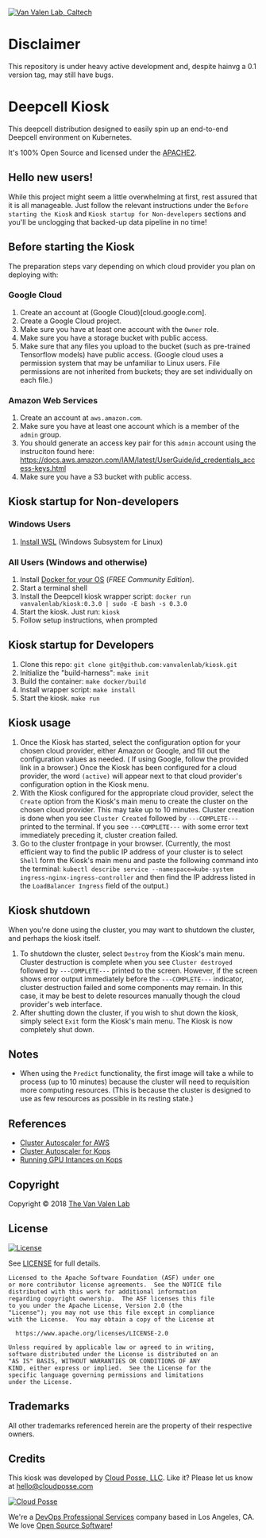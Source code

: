 [![Van Valen Lab, Caltech](https://upload.wikimedia.org/wikipedia/commons/7/75/Caltech_Logo.svg)](http://www.vanvalen.caltech.edu/)

# Disclaimer

This repository is under heavy active development and, despite hainvg a 0.1 version tag, may still have bugs.


# Deepcell Kiosk

This deepcell distribution designed to easily spin up an end-to-end Deepcell environment on Kubernetes.

It's 100% Open Source and licensed under the [APACHE2](LICENSE).

## Hello new users!

While this project might seem a little overwhelming at first, rest assured that it is all manageable. Just follow the relevant instructions under the `Before starting the Kiosk` and `Kiosk startup for Non-developers` sections and you'll be unclogging that backed-up data pipeline in no time!

## Before starting the Kiosk

The preparation steps vary depending on which cloud provider you plan on deploying with:

### Google Cloud

1. Create an account at (Google Cloud)[cloud.google.com].
2. Create a Google Cloud project.
3. Make sure you have at least one account with the `Owner` role.
4. Make sure you have a storage bucket with public access.
5. Make sure that any files you upload to the bucket (such as pre-trained Tensorflow models) have public access. (Google cloud uses a permission system that may be unfamiliar to Linux users. File permissions are not inherited from buckets; they are set individually on each file.)

### Amazon Web Services

1. Create an account at `aws.amazon.com`.
2. Make sure you have at least one account which is a member of the `admin` group.
3. You should generate an access key pair for this `admin` account using the instruciton found here: https://docs.aws.amazon.com/IAM/latest/UserGuide/id_credentials_access-keys.html
4. Make sure you have a S3 bucket with public access.

## Kiosk startup for Non-developers

### Windows Users

1. [Install WSL](https://docs.microsoft.com/en-us/windows/wsl/install-win10) (Windows Subsystem for Linux)

### All Users (Windows and otherwise)

1. Install [Docker for your OS](https://www.docker.com/community-edition) (*FREE Community Edition*). 
2. Start a terminal shell
3. Install the Deepcell kiosk wrapper script: `docker run vanvalenlab/kiosk:0.3.0 | sudo -E bash -s 0.3.0`
4. Start the kiosk. Just run: `kiosk`
5. Follow setup instructions, when prompted

## Kiosk startup for Developers

1. Clone this repo: `git clone git@github.com:vanvalenlab/kiosk.git`
2. Initialize the "build-harness": `make init`
3. Build the container: `make docker/build`
4. Install wrapper script: `make install`
5. Start the kiosk. `make run`

## Kiosk usage

1. Once the Kiosk has started, select the configuration option for your chosen cloud provider, either Amazon or Google, and fill out the configuration values as needed. ( If using Google, follow the provided link in a browser.) Once the Kiosk has been configured for a cloud provider, the word `(active)` will appear next to that cloud provider's configuration option in the Kiosk menu.
2. With the Kiosk configured for the appropriate cloud provider, select the `Create` option from the Kiosk's main menu to create the cluster on the chosen cloud provider. This may take up to 10 minutes. Cluster creation is done when you see `Cluster Created` followed by `---COMPLETE---` printed to the terminal. If you see `---COMPLETE---` with some error text immediately preceding it, cluster creation failed.
3. Go to the cluster frontpage in your browser. (Currently, the most efficient way to find the public IP address of your cluster is to select `Shell` form the Kiosk's main menu and paste the following command into the terminal: `kubectl describe service --namespace=kube-system ingress-nginx-ingress-controller` and then find the IP address listed in the `LoadBalancer Ingress` field of the output.)

## Kiosk shutdown

When you're done using the cluster, you may want to shutdown the cluster, and perhaps the kiosk itself.
1. To shutdown the cluster, select `Destroy` from the Kiosk's main menu. Cluster destruction is complete when you see `Cluster destroyed` followed by `---COMPLETE---` printed to the screen. However, if the screen shows error output immediately before the `---COMPLETE---` indicator, cluster destruction failed and some components may remain. In this case, it may be best to delete resources manually though the cloud provider's web interface.
2. After shutting down the cluster, if you wish to shut down the kiosk, simply select `Exit` form the Kiosk's main menu. The Kiosk is now completely shut down.

## Notes

- When using the `Predict` functionality, the first image will take a while to process (up to 10 minutes) because the cluster will need to requisition more computing resources. (This is because the cluster is designed to use as few resources as possible in its resting state.)

## References
- [Cluster Autoscaler for AWS](https://github.com/kubernetes/autoscaler/tree/master/cluster-autoscaler/cloudprovider/aws)
- [Cluster Autoscaler for Kops](https://github.com/kubernetes/kops/blob/master/addons/cluster-autoscaler/)
- [Running GPU Intances on Kops](https://github.com/brunsgaard/kops-nvidia-docker-installer)

## Copyright

Copyright © 2018 [The Van Valen Lab](http://www.vanvalen.caltech.edu/)

## License 

[![License](https://img.shields.io/badge/License-Apache%202.0-blue.svg)](https://opensource.org/licenses/Apache-2.0) 

See [LICENSE](LICENSE) for full details.

    Licensed to the Apache Software Foundation (ASF) under one
    or more contributor license agreements.  See the NOTICE file
    distributed with this work for additional information
    regarding copyright ownership.  The ASF licenses this file
    to you under the Apache License, Version 2.0 (the
    "License"); you may not use this file except in compliance
    with the License.  You may obtain a copy of the License at

      https://www.apache.org/licenses/LICENSE-2.0

    Unless required by applicable law or agreed to in writing,
    software distributed under the License is distributed on an
    "AS IS" BASIS, WITHOUT WARRANTIES OR CONDITIONS OF ANY
    KIND, either express or implied.  See the License for the
    specific language governing permissions and limitations
    under the License.


## Trademarks

All other trademarks referenced herein are the property of their respective owners.

## Credits

This kiosk was developed by [Cloud Posse, LLC](https://cloudposse.com). Like it? Please let us know at <hello@cloudposse.com>

[![Cloud Posse](https://cloudposse.com/logo-300x69.svg)](https://cloudposse.com)

We're a [DevOps Professional Services](https://cloudposse.com) company based in Los Angeles, CA. We love [Open Source Software](https://github.com/cloudposse/)!


